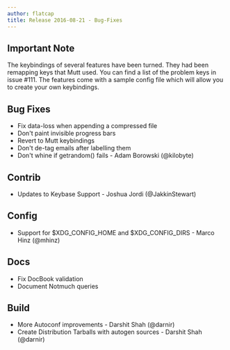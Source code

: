 ```yaml
---
author: flatcap
title: Release 2016-08-21 - Bug-Fixes
---
```


## Important Note

The keybindings of several features have been turned. They had been remapping
keys that Mutt used. You can find a list of the problem keys in issue #111. The
features come with a sample config file which will allow you to create your own
keybindings.

## Bug Fixes

- Fix data-loss when appending a compressed file
- Don't paint invisible progress bars
- Revert to Mutt keybindings
- Don't de-tag emails after labelling them
- Don't whine if getrandom() fails - Adam Borowski (@kilobyte)

## Contrib

- Updates to Keybase Support - Joshua Jordi (@JakkinStewart)

## Config

- Support for $XDG_CONFIG_HOME and $XDG_CONFIG_DIRS - Marco Hinz (@mhinz)

## Docs

- Fix DocBook validation
- Document Notmuch queries

## Build

- More Autoconf improvements - Darshit Shah (@darnir)
- Create Distribution Tarballs with autogen sources - Darshit Shah (@darnir)

